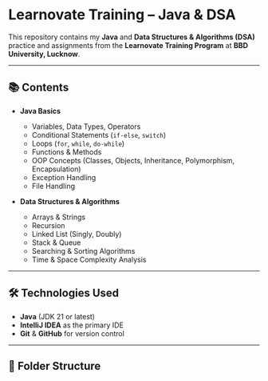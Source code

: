 # Learnovate Training – Java & DSA

This repository contains my **Java** and **Data Structures & Algorithms (DSA)** practice and assignments from the **Learnovate Training Program** at **BBD University, Lucknow**.

---

## 📚 Contents

- **Java Basics**
  - Variables, Data Types, Operators
  - Conditional Statements (`if-else`, `switch`)
  - Loops (`for`, `while`, `do-while`)
  - Functions & Methods
  - OOP Concepts (Classes, Objects, Inheritance, Polymorphism, Encapsulation)
  - Exception Handling
  - File Handling

- **Data Structures & Algorithms**
  - Arrays & Strings
  - Recursion
  - Linked List (Singly, Doubly)
  - Stack & Queue
  - Searching & Sorting Algorithms
  - Time & Space Complexity Analysis

---

## 🛠️ Technologies Used
- **Java** (JDK 21 or latest)
- **IntelliJ IDEA** as the primary IDE
- **Git** & **GitHub** for version control

---

## 📂 Folder Structure
